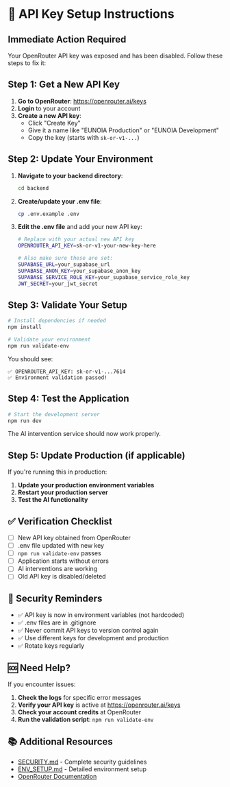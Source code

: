 # 🔑 API Key Setup Instructions

## Immediate Action Required

Your OpenRouter API key was exposed and has been disabled. Follow these steps to fix it:

## Step 1: Get a New API Key

1. **Go to OpenRouter**: https://openrouter.ai/keys
2. **Login** to your account
3. **Create a new API key**:
   - Click "Create Key"
   - Give it a name like "EUNOIA Production" or "EUNOIA Development"
   - Copy the key (starts with `sk-or-v1-...`)

## Step 2: Update Your Environment

1. **Navigate to your backend directory**:
   ```bash
   cd backend
   ```

2. **Create/update your .env file**:
   ```bash
   cp .env.example .env
   ```

3. **Edit the .env file** and add your new API key:
   ```bash
   # Replace with your actual new API key
   OPENROUTER_API_KEY=sk-or-v1-your-new-key-here
   
   # Also make sure these are set:
   SUPABASE_URL=your_supabase_url
   SUPABASE_ANON_KEY=your_supabase_anon_key
   SUPABASE_SERVICE_ROLE_KEY=your_supabase_service_role_key
   JWT_SECRET=your_jwt_secret
   ```

## Step 3: Validate Your Setup

```bash
# Install dependencies if needed
npm install

# Validate your environment
npm run validate-env
```

You should see:
```
✅ OPENROUTER_API_KEY: sk-or-v1-...7614
✅ Environment validation passed!
```

## Step 4: Test the Application

```bash
# Start the development server
npm run dev
```

The AI intervention service should now work properly.

## Step 5: Update Production (if applicable)

If you're running this in production:

1. **Update your production environment variables**
2. **Restart your production server**
3. **Test the AI functionality**

## ✅ Verification Checklist

- [ ] New API key obtained from OpenRouter
- [ ] .env file updated with new key
- [ ] `npm run validate-env` passes
- [ ] Application starts without errors
- [ ] AI interventions are working
- [ ] Old API key is disabled/deleted

## 🔐 Security Reminders

- ✅ API key is now in environment variables (not hardcoded)
- ✅ .env files are in .gitignore
- ✅ Never commit API keys to version control again
- ✅ Use different keys for development and production
- ✅ Rotate keys regularly

## 🆘 Need Help?

If you encounter issues:

1. **Check the logs** for specific error messages
2. **Verify your API key** is active at https://openrouter.ai/keys
3. **Check your account credits** at OpenRouter
4. **Run the validation script**: `npm run validate-env`

## 📚 Additional Resources

- [SECURITY.md](SECURITY.md) - Complete security guidelines
- [ENV_SETUP.md](ENV_SETUP.md) - Detailed environment setup
- [OpenRouter Documentation](https://openrouter.ai/docs)